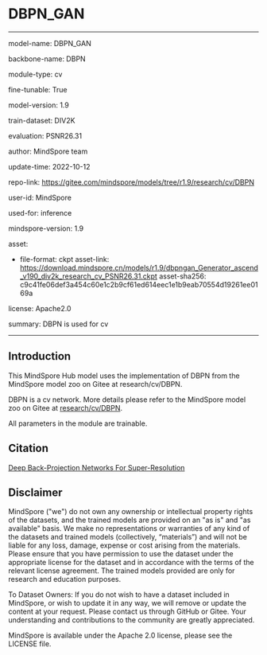 # DBPN_GAN

---

model-name: DBPN_GAN

backbone-name: DBPN

module-type: cv

fine-tunable: True

model-version: 1.9

train-dataset: DIV2K

evaluation: PSNR26.31

author: MindSpore team

update-time: 2022-10-12

repo-link: <https://gitee.com/mindspore/models/tree/r1.9/research/cv/DBPN>

user-id: MindSpore

used-for: inference

mindspore-version: 1.9

asset:

-
    file-format: ckpt
    asset-link: <https://download.mindspore.cn/models/r1.9/dbpngan_Generator_ascend_v190_div2k_research_cv_PSNR26.31.ckpt>
    asset-sha256: c9c41fe06def3a454c60e1c2b9cf61ed614eec1e1b9eab70554d19261ee0169a

license: Apache2.0

summary: DBPN is used for cv

---

## Introduction

This MindSpore Hub model uses the implementation of DBPN from the MindSpore model zoo on Gitee at research/cv/DBPN.

DBPN is a cv network. More details please refer to the MindSpore model zoo on Gitee at [research/cv/DBPN](https://gitee.com/mindspore/models/blob/r1.9/research/cv/DBPN/README.md).

All parameters in the module are trainable.

## Citation

[Deep Back-Projection Networks For Super-Resolution](https://arxiv.org/pdf/1803.02735.pdf)

## Disclaimer

MindSpore ("we") do not own any ownership or intellectual property rights of the datasets, and the trained models are provided on an "as is" and "as available" basis. We make no representations or warranties of any kind of the datasets and trained models (collectively, “materials”) and will not be liable for any loss, damage, expense or cost arising from the materials. Please ensure that you have permission to use the dataset under the appropriate license for the dataset and in accordance with the terms of the relevant license agreement. The trained models provided are only for research and education purposes.

To Dataset Owners: If you do not wish to have a dataset included in MindSpore, or wish to update it in any way, we will remove or update the content at your request. Please contact us through GitHub or Gitee. Your understanding and contributions to the community are greatly appreciated.

MindSpore is available under the Apache 2.0 license, please see the LICENSE file.
